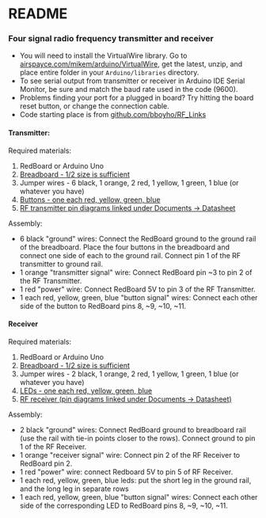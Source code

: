 # README

### Four signal radio frequency transmitter and receiver

* You will need to install the VirtualWire library. Go to [airspayce.com/mikem/arduino/VirtualWire](http://www.airspayce.com/mikem/arduino/VirtualWire/index.html), get the latest, unzip, and place entire folder in your `Arduino/libraries` directory.
* To see serial output from transmitter or receiver in Arduino IDE Serial Monitor, be sure and match the baud rate used in the code (9600).
* Problems finding your port for a plugged in board? Try hitting the board reset button, or change the connection cable.
* Code starting place is from [github.com/bboyho/RF_Links](https://github.com/bboyho/RF_Links)

#### Transmitter:

Required materials:

1. RedBoard or Arduino Uno
1. [Breadboard - 1/2 size is sufficient](https://www.sparkfun.com/products/12002)
1. Jumper wires - 6 black, 1 orange, 2 red, 1 yellow, 1 green, 1 blue (or whatever you have)
1. [Buttons - one each red, yellow, green, blue](https://www.sparkfun.com/products/15326)
1. [RF transmitter pin diagrams linked under Documents -> Datasheet](https://www.sparkfun.com/products/10534)

Assembly:

* 6 black "ground" wires: Connect the RedBoard ground to the ground rail of the breadboard. Place the four buttons in the breadboard and connect one side of each to the ground rail. Connect pin 1 of the RF transmitter to ground rail.
* 1 orange "transmitter signal" wire: Connect RedBoard pin ~3 to pin 2 of the RF Transmitter.
* 1 red "power" wire: Connect RedBoard 5V to pin 3 of the RF Transmitter.
* 1 each red, yellow, green, blue "button signal" wires: Connect each other side of the button to RedBoard pins 8, ~9, ~10, ~11.

#### Receiver

Required materials:

1. RedBoard or Arduino Uno
1. [Breadboard - 1/2 size is sufficient](https://www.sparkfun.com/products/12002)
1. Jumper wires - 2 black, 1 orange, 2 red, 1 yellow, 1 green, 1 blue (or whatever you have)
1. [LEDs - one each red, yellow, green, blue](https://www.sparkfun.com/products/12062)
1. [RF receiver (pin diagrams linked under Documents -> Datasheet)](https://www.sparkfun.com/products/10532)


Assembly:

* 2 black "ground" wires: Connect RedBoard ground to breadboard rail (use the rail with tie-in points closer to the rows). Connect ground to pin 1 of the RF Receiver.
* 1 orange "receiver signal" wire: Connect pin 2 of the RF Receiver to RedBoard pin 2.
* 1 red "power" wire: connect Redboard 5V to pin 5 of RF Receiver.
* 1 each red, yellow, green, blue leds: put the short leg in the ground rail, and the long leg in separate rows
* 1 each red, yellow, green, blue "button signal" wires: Connect each other side of the corresponding LED to RedBoard pins 8, ~9, ~10, ~11.
